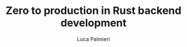 ---
title: "Zero to production in Rust backend development"
type: "book"
author: "Luca Palmieri"
url: "https://www.zero2prod.com/"
description: "Zero to Production in Rust teaches you how to build robust and scalable backend applications using Rust, covering topics like web frameworks, databases, and deployment."
---